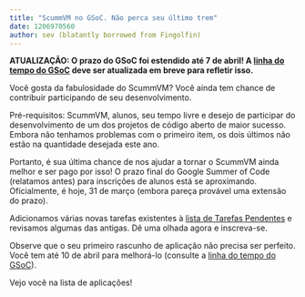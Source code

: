 ```yaml
---
title: "ScummVM no GSoC. Não perca seu último trem"
date: 1206970560
author: sev (blatantly borrowed from Fingolfin)
---
```


**ATUALIZAÇÃO: O prazo do GSoC foi estendido até 7 de abril! A [linha do tempo do GSoC](http://code.google.com/opensource/gsoc/2008/faqs.html#0.1_timeline) deve ser atualizada em breve para refletir isso.**

Você gosta da fabulosidade do ScummVM? Você ainda tem chance de contribuir participando de seu desenvolvimento.

Pré-requisitos: ScummVM, alunos, seu tempo livre e desejo de participar do desenvolvimento de um dos projetos de código aberto de maior sucesso. Embora não tenhamos problemas com o primeiro item, os dois últimos não estão na quantidade desejada este ano.

Portanto, é sua última chance de nos ajudar a tornar o ScummVM ainda melhor e ser pago por isso! O prazo final do Google Summer of Code (relatamos antes) para inscrições de alunos está se aproximando. Oficialmente, é hoje, 31 de março (embora pareça provável uma extensão do prazo).

Adicionamos várias novas tarefas existentes à [lista de Tarefas Pendentes](http://wiki.scummvm.org/index.php/OpenTasks) e revisamos algumas das antigas. Dê uma olhada agora e inscreva-se.

Observe que o seu primeiro rascunho de aplicação não precisa ser perfeito. Você tem até 10 de abril para melhorá-lo (consulte a [linha do tempo do GSoC](http://code.google.com/opensource/gsoc/2008/faqs.html#0.1_timeline)).

Vejo você na lista de aplicações!
